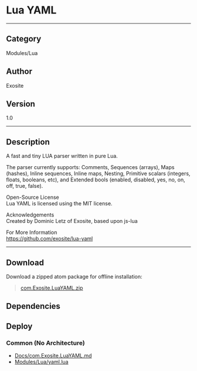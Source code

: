 # Lua YAML
___

## Category
Modules/Lua

## Author
Exosite

## Version
1.0

___

## Description
<p>A fast and tiny LUA parser written in pure Lua.</p>

<p>The parser currently supports: Comments, Sequences (arrays), Maps (hashes), Inline sequences, Inline maps, Nesting, Primitive scalars (integers, floats, booleans, etc), and Extended bools (enabled, disabled, yes, no, on, off, true, false).</p>

<p>Open-Source License<br>
Lua YAML is licensed using the MIT license.</p>

<p>Acknowledgements<br>
Created by Dominic Letz of Exosite, based upon js-lua</p>

<p>For More Information<br>
<a href="https://github.com/exosite/lua-yaml">https://github.com/exosite/lua-yaml</a></p>


___

## Download

Download a zipped atom package for offline installation:
> [com.Exosite.LuaYAML.zip](https://gitlab.com/WeSuckLess/Reactor/-/archive/master/Reactor-master.zip?path=Atoms/com.Exosite.LuaYAML)  

## Dependencies

## Deploy

### Common (No Architecture)

<ul>
<li><a href="https://gitlab.com/WeSuckLess/Reactor/-/blob/master/Atoms/com.Exosite.LuaYAML/Docs/com.Exosite.LuaYAML.md?ref_type=heads">Docs/com.Exosite.LuaYAML.md</a></li>
<li><a href="https://gitlab.com/WeSuckLess/Reactor/-/blob/master/Atoms/com.Exosite.LuaYAML/Modules/Lua/yaml.lua?ref_type=heads">Modules/Lua/yaml.lua</a></li>
</ul>
